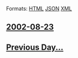 
Formats: [HTML](2002/08/23/index.html)  [JSON](2002/08/23/index.json)  [XML](2002/08/23/index.xml)  

## [2002-08-23](/news/2002/08/23/index.md)

## [Previous Day...](/news/2002/08/22/index.md)

